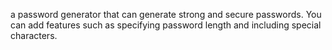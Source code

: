  a password generator that can generate strong and secure passwords. You can add features such as specifying password length and including special characters.